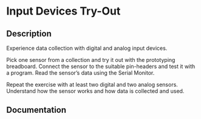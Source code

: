 # Input Devices Try-Out

## Description
Experience data collection with digital and analog input devices. 

Pick one sensor from a collection and try it out with the prototyping breadboard. Connect the sensor to the suitable pin-headers and test it with a program. Read the sensor’s data using the Serial Monitor. 

Repeat the exercise with at least two digital and two analog sensors. Understand how the sensor works and how data is collected and used.

## Documentation
